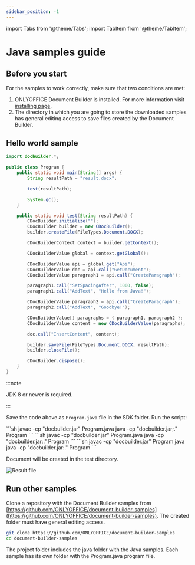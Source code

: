 ```yaml
---
sidebar_position: -1
---
```


import Tabs from '@theme/Tabs';
import TabItem from '@theme/TabItem';

# Java samples guide

## Before you start

For the samples to work correctly, make sure that two conditions are met:

1. ONLYOFFICE Document Builder is installed. For more information visit [installing page](../get-started/installing.md).
2. The directory in which you are going to store the downloaded samples has general editing access to save files created by the Document Builder.

## Hello world sample

```java
import docbuilder.*;

public class Program {
    public static void main(String[] args) {
        String resultPath = "result.docx";

        test(resultPath);

        System.gc();
    }

    public static void test(String resultPath) {
        CDocBuilder.initialize("");
        CDocBuilder builder = new CDocBuilder();
        builder.createFile(FileTypes.Document.DOCX);

        CDocBuilderContext context = builder.getContext();

        CDocBuilderValue global = context.getGlobal();

        CDocBuilderValue api = global.get("Api");
        CDocBuilderValue doc = api.call("GetDocument");
        CDocBuilderValue paragraph1 = api.call("CreateParagraph");

        paragraph1.call("SetSpacingAfter", 1000, false);
        paragraph1.call("AddText", "Hello from Java!");

        CDocBuilderValue paragraph2 = api.call("CreateParagraph");
        paragraph2.call("AddText", "Goodbye!");

        CDocBuilderValue[] paragraphs = { paragraph1, paragraph2 };
        CDocBuilderValue content = new CDocBuilderValue(paragraphs);

        doc.call("InsertContent", content);

        builder.saveFile(FileTypes.Document.DOCX, resultPath);
        builder.closeFile();

        CDocBuilder.dispose();
    }
}
```

:::note

JDK 8 or newer is required.

:::

Save the code above as `Program.java` file in the SDK folder.
Run the script:

<Tabs>
    <TabItem value="windows" label="Windows">
    ```sh
    javac -cp "docbuilder.jar" Program.java
    java -cp "docbuilder.jar;." Program
    ```
    </TabItem>
    <TabItem value="linux" label="Linux">
    ```sh
    javac -cp "docbuilder.jar" Program.java
    java -cp "docbuilder.jar:." Program
    ```
    </TabItem>
    <TabItem value="macos" label="macOS">
    ```sh
    javac -cp "docbuilder.jar" Program.java
    java -cp "docbuilder.jar:." Program
    ```
    </TabItem>
</Tabs>

Document will be created in the test directory.

![Result file](/assets/images/docbuilder/java-result-file.png)

## Run other samples

Clone a repository with the Document Builder samples from [https://github.com/ONLYOFFICE/document-builder-samples](https://github.com/ONLYOFFICE/document-builder-samples). The created folder must have general editing access.

```bash
git clone https://github.com/ONLYOFFICE/document-builder-samples
cd document-builder-samples
```

The project folder includes the java folder with the Java samples. Each sample has its own folder with the Program.java program file.
